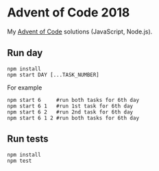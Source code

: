 Advent of Code 2018
===================

My [Advent of Code](https://adventofcode.com/2018) solutions (JavaScript, Node.js).


Run day
-------

    npm install
    npm start DAY [...TASK_NUMBER]
    
For example

    npm start 6     #run both tasks for 6th day
    npm start 6 1   #run 1st task for 6th day
    npm start 6 2   #run 2nd task for 6th day
    npm start 6 1 2 #run both tasks for 6th day


Run tests
---------

    npm install
    npm test
